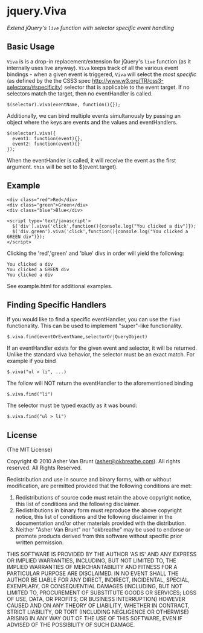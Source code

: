 # jquery.Viva

*Extend jQuery's `live` function with selector specific event handling*

## Basic Usage

`Viva` is is a drop-in replacement/extension for jQuery's `live` function 
(as it internally uses live anyway). `Viva` keeps track of all the various 
event bindings - when a given event is triggered, `Viva` will select the 
*most specific* (as defined by the the CSS3 spec 
http://www.w3.org/TR/css3-selectors/#specificity) selector that is 
applicable to the event target.  If no selectors match the target, then 
no eventHandler is called.

    $(selector).viva(eventName, function(){});

Additionally, we can bind multiple events simultanously by passing an object
where the keys are events and the values and eventHandlers.

    $(selector).viva({
      event1: function(event){},
      event2: function(event){}                 
    });

When the eventHandler is called, it will receive the event as the first
argument. `this` will be set to $(event.target).

## Example

    <div class="red">Red</div>
    <div class="green">Green</div>
    <div class="blue">Blue</div>

    <script type='text/javascript'>
      $('div').viva('click',function(){console.log("You clicked a div")});
      $('div.green').viva('click',function(){console.log("You clicked a GREEN div")});
    </script>

Clicking the 'red','green' and 'blue' divs in order will yield the following:

    You clicked a div
    You clicked a GREEN div
    You clicked a div

See example.html for additional examples.

## Finding Specific Handlers

If you would like to find a specific eventHandler, you can use the `find` functionality.
This can be used to implement "super"-like functionality.

    $.viva.find(eventOrEventName,selectorOrjQueryObject)

If an eventHandler exists for the given event and selector, it will be returned.
Unlike the standard viva behavior, the selector must be an exact match. For example
if you bind

    $.viva("ul > li", ...)

The follow will NOT return the eventHandler to the aforementioned binding

    $.viva.find("li")

The selector must be typed exactly as it was bound:

    $.viva.find("ul > li")

## License

(The MIT License)

Copyright &copy; 2010 Asher Van Brunt (asher@okbreathe.com). All rights reserved.
All Rights Reserved.

Redistribution and use in source and binary forms, with or without modification, are permitted provided that the following conditions are met:

1. Redistributions of source code must retain the above copyright notice, this list of conditions and the following disclaimer.
2. Redistributions in binary form must reproduce the above copyright notice, this list of conditions and the following disclaimer in the documentation and/or other materials provided with the distribution.
3. Neither "Asher Van Brunt" nor "okbreathe" may be used to endorse or promote products derived from this software without specific prior written permission.

THIS SOFTWARE IS PROVIDED BY THE AUTHOR 'AS IS' AND ANY EXPRESS OR IMPLIED WARRANTIES, INCLUDING, BUT NOT LIMITED TO, THE IMPLIED WARRANTIES OF MERCHANTABILITY AND FITNESS FOR A PARTICULAR PURPOSE ARE DISCLAIMED. IN NO EVENT SHALL THE AUTHOR BE LIABLE FOR ANY DIRECT, INDIRECT, INCIDENTAL, SPECIAL, EXEMPLARY, OR CONSEQUENTIAL DAMAGES (INCLUDING, BUT NOT LIMITED TO, PROCUREMENT OF SUBSTITUTE GOODS OR SERVICES; LOSS OF USE, DATA, OR PROFITS; OR BUSINESS INTERRUPTION) HOWEVER CAUSED AND ON ANY THEORY OF LIABILITY, WHETHER IN CONTRACT, STRICT LIABILITY, OR TORT (INCLUDING NEGLIGENCE OR OTHERWISE) ARISING IN ANY WAY OUT OF THE USE OF THIS SOFTWARE, EVEN IF ADVISED OF THE POSSIBILITY OF SUCH DAMAGE.
